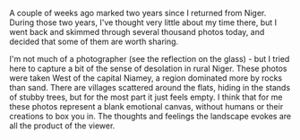 A couple of weeks ago marked two years since I returned from Niger. During those two years, I've thought very little about my time there, but I went back and skimmed through several thousand photos today, and decided that some of them are worth sharing.

I'm not much of a photographer (see the reflection on the glass) - but I tried here to capture a bit of the sense of desolation in rural Niger. These photos were taken West of the capital Niamey, a region dominated more by rocks than sand. There are villages scattered around the flats, hiding in the stands of stubby trees, but for the most part it just feels empty. I think that for me these photos represent a blank emotional canvas, without humans or their creations to box you in. The thoughts and feelings the landscape evokes are all the product of the viewer.

